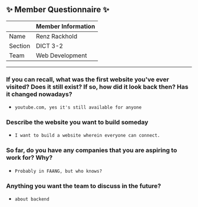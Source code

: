 ## :sparkles: Member Questionnaire :sparkles:

|                        | Member Information                                                          |
|------------------------|-----------------------------------------------------------------------------|
| Name                   | Renz Rackhold                                                            |
| Section                | DICT 3-2                                                                    |
| Team                   | Web Development                                                             |

-------

### If you can recall, what was the first website you've ever visited? Does it still exist? If so, how did it look back then? Has it changed nowadays?
- `youtube.com, yes it's still available for anyone`

### Describe the website you want to build someday
- `I want to build a website wherein everyone can connect.`

### So far, do you have any companies that you are aspiring to work for? Why?
- `Probably in FAANG, but who knows?`

### Anything you want the team to discuss in the future?
- `about backend`
